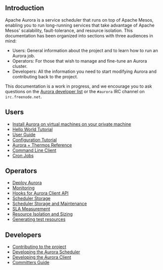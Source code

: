 ## Introduction
Apache Aurora is a service scheduler that runs on top of Apache Mesos, enabling you to run long-running services that take advantage of Apache Mesos' scalability, fault-tolerance, and resource isolation. This documentation has been organized into sections with three audiences in mind:
 
 * Users: General information about the project and to learn how to run an Aurora job.
 * Operators: For those that wish to manage and fine-tune an Aurora cluster.
 * Developers: All the information you need to start modifying Aurora and contributing back to the project.

This documentation is a work in progress, and we encourage you to ask questions on the [Aurora developer list](http://aurora.incubator.apache.org/community/) or the `#aurora` IRC channel on `irc.freenode.net`.

## Users
 * [Install Aurora on virtual machines on your private machine](vagrant.md)
 * [Hello World Tutorial](tutorial.md)
 * [User Guide](user-guide.md)
 * [Configuration Tutorial](configuration-tutorial.md)
 * [Aurora + Thermos Reference](configuration-reference.md)
 * [Command Line Client](client-commands.md)
 * [Cron Jobs](cron-jobs.md)

## Operators
 * [Deploy Aurora](deploying-aurora-scheduler.md)
 * [Monitoring](monitoring.md)
 * [Hooks for Aurora Client API](hooks.md)
 * [Scheduler Storage](storage.md)
 * [Scheduler Storage and Maintenance](storage-config.md)
 * [SLA Measurement](sla.md)
 * [Resource Isolation and Sizing](resource-isolation.md)
 * [Generating test resources](test-resource-generation.md)

## Developers
 * [Contributing to the project](contributing.md)
 * [Developing the Aurora Scheduler](developing-aurora-scheduler.md)
 * [Developing the Aurora Client](developing-aurora-client.md)
 * [Committers Guide](committers.md)